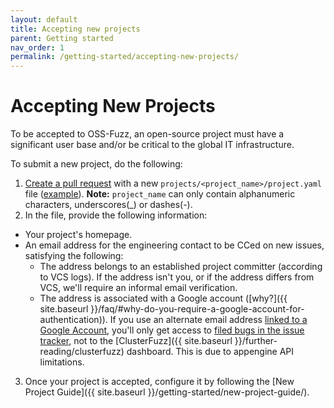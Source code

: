 ```yaml
---
layout: default
title: Accepting new projects
parent: Getting started
nav_order: 1
permalink: /getting-started/accepting-new-projects/
---
```


# Accepting New Projects

To be accepted to OSS-Fuzz, an open-source project must
have a significant user base and/or be critical to the global IT infrastructure.

To submit a new project, do the following:

1. [Create a pull request](https://help.github.com/articles/creating-a-pull-request/)
with a new `projects/<project_name>/project.yaml` file
([example](https://github.com/threatcode/oss-fuzz/tree/master/projects/libarchive/project.yaml)).
    **Note:** `project_name` can only contain alphanumeric characters,
    underscores(_) or dashes(-).
2. In the file, provide the following information:
  * Your project's homepage.
  * An email address for the engineering contact to be CCed on new issues, satisfying the following:
       * The address belongs to an established project committer (according to VCS logs).
        If the address isn't you, or if the address differs from VCS, we'll require an informal
        email verification.
       * The address is associated with a Google account
        ([why?]({{ site.baseurl }}/faq/#why-do-you-require-a-google-account-for-authentication)).
        If you use an alternate email address
        [linked to a Google Account](https://support.google.com/accounts/answer/176347?hl=en),
        you'll only get access to [filed bugs in the issue tracker](https://bugs.chromium.org/p/oss-fuzz/issues/list), not to the [ClusterFuzz]({{ site.baseurl }}/further-reading/clusterfuzz)
        dashboard. This is due to appengine API limitations.
3. Once your project is accepted, configure it by following the
  [New Project Guide]({{ site.baseurl }}/getting-started/new-project-guide/).
